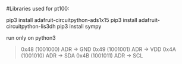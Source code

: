 #Libraries used for pt100:

  pip3 install adafruit-circuitpython-ads1x15
  pip3 install adafruit-circuitpython-lis3dh
  pip3 install sympy

run only on python3 

  >0x48 (1001000) ADR -> GND
  >0x49 (1001001) ADR -> VDD
  >0x4A (1001010) ADR -> SDA
  >0x4B (1001011) ADR -> SCL
